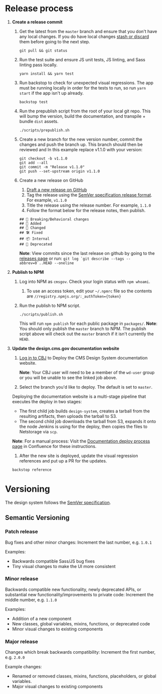 # Release process

1. **Create a release commit**

   1. Get the latest from the `master` branch and ensure that you don't have any local changes. If you do have local changes [stash or discard](https://docs.gitlab.com/ee/topics/git/numerous_undo_possibilities_in_git/#quickly-save-local-changes) them before going to the next step.
      ```
      git pull && git status
      ```
   1. Run the test suite and ensure JS unit tests, JS linting, and Sass linting pass locally.
      ```
      yarn install && yarn test
      ```
   1. Run backstop to check for unexpected visual regressions. The app must be running locally in order for the tests to run, so run `yarn start` if the app isn't up already.
      ```
      backstop test
      ```
   1. Run the prepublish script from the root of your local git repo. This will bump the version, build the documentation, and transpile + bundle `dist` assets.
      ```
      ./scripts/prepublish.sh
      ```
   1. Create a new branch for the new version number, commit the changes and push the branch up. This branch should then be reviewed and In this example replace v1.1.0 with your version:
      ```
      git checkout -b v1.1.0
      git add --all
      git commit -m "Release v1.1.0"
      git push --set-upstream origin v1.1.0
      ```
   1. Create a new release on GitHub 
      1. [Draft a new release on GitHub](https://github.com/CMSgov/design-system/releases/new)
      1. Tag the release using the [SemVer specification release format](#versioning). For example, `v1.1.0`
      1. Title the release using the release number. For example, `1.1.0`
      1. Follow the format below for the release notes, then publish.

      ```
      ## 🚨 Breaking/Behavioral changes
      ## 🚀 Added
      ## 💅 Changed
      ## 🛠 Fixed
      ## 📦 Internal
      ## 🚫 Deprecated
      ```

      **Note**: View commits since the last release on github by going to the [releases page](https://github.com/CMSgov/design-system/releases) or run: ```git log `git describe --tags --abbrev=0`..HEAD --oneline```
      
1. **Publish to NPM**

   1. Log into NPM as `cmsgov`. Check your login status with `npm whoami`.
      1. To use an access token, edit your `~/.npmrc` file so the contents are `//registry.npmjs.org/:_authToken={token}`

   1. Run the publish to NPM script.
      ```
      ./scripts/publish.sh
      ```
      This will run `npm publish` for each public package in `packages/`.
      **Note**: You should only publish the `master` branch to NPM. The publish script above will check out the `master` branch if it isn't currently the `HEAD`.
      
1. **Update the design.cms.gov documentation website**

   1. [Log in to CBJ](https://cloudbeesjenkins.cms.gov/prod-master/job/wds/job/Design%20System/job/Deploy%20design-system/) to Deploy the CMS Design System documentation website.
   
      **Note**: Your CBJ user will need to be a member of the `wd-user` group or you will be unable to see the linked job above.
   
   1. Select the branch you'd like to deploy. The default is set to `master`.

   Deploying the documentation website is a multi-stage pipeline that executes the deploy in two stages:
      * The first child job builds `design-system`, creates a tarball from the resulting artifacts, then uploads the tarball to S3.
      * The second child job downloads the tarball from S3, expands it onto the node Jenkins is using for the deploy, then copies the files to Netstorage via `scp`.
      
   **Note**: For a manual process: Visit the [Documentation deploy process page](https://confluence.cms.gov/display/HCDSG/Documentation+deploy+proces) in Confluence for these instructions.

   1. After the new site is deployed, update the visual regression references and put up a PR for the updates.
   ```
   backstop reference
   ```

# Versioning

The design system follows the [SemVer specification](http://semver.org/).

## Semantic Versioning

### Patch release

Bug fixes and other minor changes: Increment the last number, e.g. `1.0.1`

Examples:

* Backwards compatible Sass/JS bug fixes
* Tiny visual changes to make the UI more consistent

### Minor release

Backwards compatible new functionality, newly deprecated APIs, or substantial new functionality/improvements to private code: Increment the middle number, e.g. `1.1.0`

Examples:

* Addition of a new component
* New classes, global variables, mixins, functions, or deprecated code
* Minor visual changes to existing components

### Major release

Changes which break backwards compatibility: Increment the first number, e.g. `2.0.0`

Example changes:

* Renamed or removed classes, mixins, functions, placeholders, or global variables.
* Major visual changes to existing components
